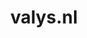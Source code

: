 ---
layout: post
title: "valys.nl"
internal_url: "/dutchgov/valys.nl.html"
subdomains_count: 12
all_subdomains_count: 12
urls_count: 11
ssl_rank: 0
http_rank: 27.545454545455
url_link: /data/valys.nl/urls.txt
all_subdomains_link: /data/valys.nl/all_subdomains.txt
subdomains_link: /data/valys.nl/subdomains.txt
categories: dutchgov
---